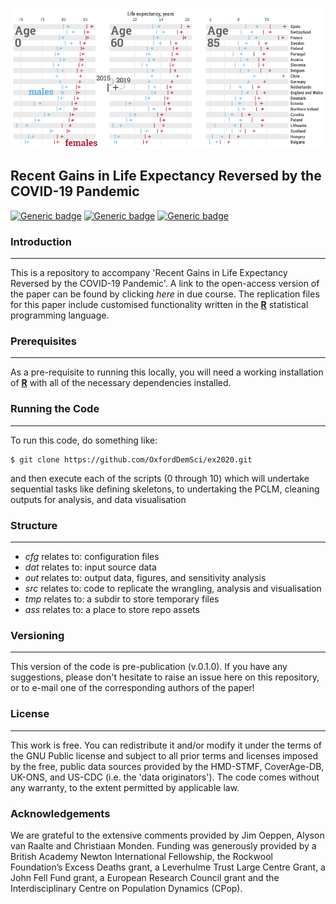 <p align="center">
  <img src="https://github.com/OxfordDemSci/ex2020/blob/master/ass/fig-1-wo2020-ann.png" width="1000"/>
</p>


## Recent Gains in Life Expectancy Reversed by the COVID-19 Pandemic

[![Generic badge](https://img.shields.io/badge/R-4.0.4-orange.svg)](https://shields.io/)  [![Generic badge](https://img.shields.io/badge/License-GNU-<green>.svg)](https://shields.io/)  [![Generic badge](https://img.shields.io/badge/Maintained-Yes-red.svg)](https://shields.io/)

### Introduction
------------

This is a repository to accompany 'Recent Gains in Life Expectancy Reversed by the COVID-19 Pandemic'. A link to the open-access version of the paper can be found by clicking _here_ in due course. The replication files for this paper include customised functionality written in the [**R**](https://www.r-project.org/) statistical programming language.


### Prerequisites
------------

As a pre-requisite to running this locally, you will need a working installation of [**R**](https://www.r-project.org/) with all of the necessary dependencies installed. 

### Running the Code
------------

To run this code, do something like:

```console
$ git clone https://github.com/OxfordDemSci/ex2020.git
```

and then execute each of the scripts (0 through 10) which will undertake sequential tasks like defining skeletons, to undertaking the PCLM, cleaning outputs for analysis, and data visualisation


### Structure
----------------

* _cfg_ relates to: configuration files
* _dat_ relates to: input source data
* _out_ relates to: output data, figures, and sensitivity analysis
* _src_ relates to: code to replicate the wrangling, analysis and visualisation
* _tmp_ relates to: a subdir to store temporary files
* _ass_ relates to: a place to store repo assets

### Versioning
------------

This version of the code is pre-publication (v.0.1.0). If you have any suggestions, please don't hesitate to raise an issue here on this repository, or to e-mail one of the corresponding authors of the paper!

### License
------------

This work is free. You can redistribute it and/or modify it under the terms of the GNU Public license and subject to all prior terms and licenses imposed by the free, public data sources provided by the HMD-STMF, CoverAge-DB, UK-ONS, and US-CDC (i.e. the 'data originators'). The code comes without any warranty, to the extent permitted by applicable law.

### Acknowledgements

We are grateful to the extensive comments provided by Jim Oeppen, Alyson van Raalte and Christiaan Monden. Funding was generously provided by a British Academy Newton International Fellowship, the Rockwool Foundation’s Excess Deaths grant, a Leverhulme Trust Large Centre Grant, a John Fell Fund grant, a European Research Council grant and the Interdisciplinary Centre on Population Dynamics (CPop).

